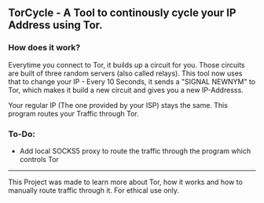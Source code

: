 ## TorCycle - A Tool to continously cycle your IP Address using Tor.

### How does it work?
Everytime you connect to Tor, it builds up a circuit for you. Those circuits are built of three random servers (also called relays).
This tool now uses that to change your IP - Every 10 Seconds, it sends a "SIGNAL NEWNYM" to Tor, which makes it build a new circuit
and gives you a new IP-Addresss.

Your regular IP (The one provided by your ISP) stays the same. This program routes your Traffic through Tor.


### To-Do:
- Add local SOCKS5 proxy to route the traffic through the program which controls Tor




---
This Project was made to learn more about Tor, how it works and how to manually route traffic through it.
For ethical use only.

